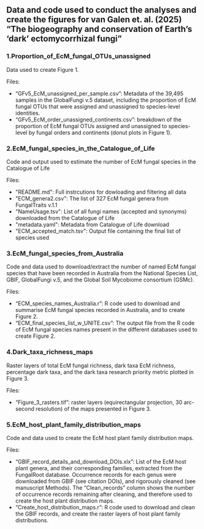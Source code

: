 ## Data and code used to conduct the analyses and create the figures for van Galen et. al. (2025) “The biogeography and conservation of Earth’s ‘dark’ ectomycorrhizal fungi”

### 1.Proportion_of_EcM_fungal_OTUs_unassigned
Data used to create Figure 1.

Files:
-	“GFv5_EcM_unassigned_per_sample.csv”: Metadata of the 39,495 samples in the GlobalFungi v.5 dataset, including the proportion of EcM fungal OTUs that were assigned and unassigned to species-level identities.
-	“GFv5_EcM_order_unassigned_continents.csv”: breakdown of the proportion of EcM fungal OTUs assigned and unassigned to species-level by fungal orders and continents (donut plots in Figure 1).

### 2.EcM_fungal_species_in_the_Catalogue_of_Life
Code and output used to estimate the number of EcM fungal species in the Catalogue of Life

Files:
- "README.md": Full instrcutions for dowloading and filtering all data
- "ECM_genera2.csv": The list of 327 EcM fungal genera from FungalTraits v.1.1
- "NameUsage.tsv": List of all fungi names (accepted and synonyms) downloaded from the Catalogue of Life
- "metadata.yaml": Metadata from Catalogue of Life download
- "ECM_accepted_match.tsv": Output file containing the final list of species used

### 3.EcM_fungal_species_from_Australia
Code and data used to download/extract the number of named EcM fungal species that have been recorded in Australia from the National Species List, GBIF, GlobalFungi v.5, and the Global Soil Mycobiome consortium (GSMc). 

Files:
-	“ECM_species_names_Australia.r”: R code used to download and summarise EcM fungal species recorded in Australia, and to create Figure 2.
-	“ECM_final_species_list_w_UNITE.csv”: The output file from the R code of EcM fungal species names present in the different databases used to create Figure 2.

### 4.Dark_taxa_richness_maps
Raster layers of total EcM fungal richness, dark taxa EcM richness, percentage dark taxa, and the dark taxa research priority metric plotted in Figure 3.

Files:
-	“Figure_3_rasters.tif”: raster layers (equirectangular projection, 30 arc-second resolution) of the maps presented in Figure 3.

### 5.EcM_host_plant_family_distribution_maps
Code and data used to create the EcM host plant family distribution maps.

Files:
-	“GBIF_record_details_and_download_DOIs.xlx”: List of the EcM host plant genera, and their corresponding families, extracted from the FungalRoot database. Occurrence records for each genus were downloaded from GBIF (see citation DOIs), and rigorously cleaned (see manuscript Methods). The “Clean_records” column shows the number of occurrence records remaining after cleaning, and therefore used to create the host plant distribution maps.
-	“Create_host_distribution_maps.r”: R code used to download and clean the GBIF records, and create the raster layers of host plant family distributions.


